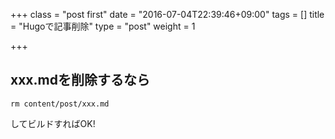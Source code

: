 +++
class = "post first"
date = "2016-07-04T22:39:46+09:00"
tags = []
title = "Hugoで記事削除"
type = "post"
weight = 1

+++

## xxx.mdを削除するなら

```
rm content/post/xxx.md
```

してビルドすればOK!
